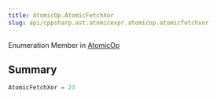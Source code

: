 ```yaml
---
title: AtomicOp.AtomicFetchXor
slug: api/cppsharp.ast.atomicexpr.atomicop.atomicfetchxor
---
```

Enumeration Member in [AtomicOp](/api/cppsharp/ast/atomicexpr/atomicop)

## Summary



```csharp
AtomicFetchXor = 23
```


